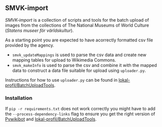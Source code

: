 ## SMVK-import
*SMVK-import* is a collection of scripts and tools for the batch upload of
images from the collections of The National Museums of World Culture (*Statens museer för världskultur*).

As a starting point you are expected to have acorrectly formatted csv file
provided by the agency.

* `smvk_updateMappings` is used to parse the csv data and create new mapping
  tables for upload to Wikimedia Commons.
* `smvk_makeInfo` is used to parse the csv and combine it with the mapped data
  to construct a data file suitable for upload using `uploader.py`.

Instructions for how to use `uploader.py` can be found in [lokal-profil/BatchUploadTools](https://github.com/lokal-profil/BatchUploadTools).

### Installation
If `pip -r requirements.txt` does not work correctly you might have to add
the `--process-dependency-links` flag to ensure you get the right version
of [Pywikibot](https://github.com/wikimedia/pywikibot-core/) and
[lokal-profil/BatchUploadTools](https://github.com/lokal-profil/BatchUploadTools).
